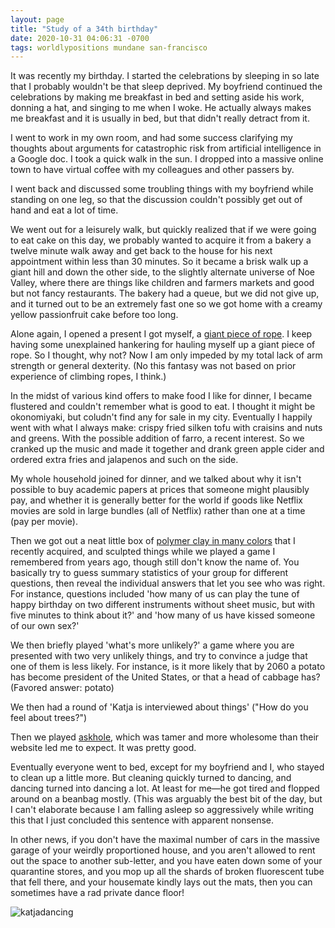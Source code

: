 ```yaml
---
layout: page
title: "Study of a 34th birthday"
date: 2020-10-31 04:06:31 -0700
tags: worldlypositions mundane san-francisco
---
```

It was recently my birthday. I started the celebrations by sleeping in so late that I probably wouldn't be that sleep deprived. My boyfriend continued the celebrations by making me breakfast in bed and setting aside his work, donning a hat, and singing to me when I woke. He actually always makes me breakfast and it is usually in bed, but that didn't really detract from it.

I went to work in my own room, and had some success clarifying my thoughts about arguments for catastrophic risk from artificial intelligence in a Google doc. I took a quick walk in the sun. I dropped into a massive online town to have virtual coffee with my colleagues and other passers by.

I went back and discussed some troubling things with my boyfriend while standing on one leg, so that the discussion couldn't possibly get out of hand and eat a lot of time.

We went out for a leisurely walk, but quickly realized that if we were going to eat cake on this day, we probably wanted to acquire it from a bakery a twelve minute walk away and get back to the house for his next appointment within less than 30 minutes. So it became a brisk walk up a giant hill and down the other side, to the slightly alternate universe of Noe Valley, where there are things like children and farmers markets and good but not fancy restaurants. The bakery had a queue, but we did not give up, and it turned out to be an extremely fast one so we got home with a creamy yellow passionfruit cake before too long.

Alone again, I opened a present I got myself, a [giant piece of rope](https://www.amazon.com/gp/product/B07RVMD414/ref=ppx_yo_dt_b_asin_title_o01_s00?ie=UTF8&psc=1). I keep having some unexplained hankering for hauling myself up a giant piece of rope. So I thought, why not? Now I am only impeded by my total lack of arm strength or general dexterity. (No this fantasy was not based on prior experience of climbing ropes, I think.)

In the midst of various kind offers to make food I like for dinner, I became flustered and couldn't remember what is good to eat. I thought it might be okonomiyaki, but coludn't find any for sale in my city. Eventually I happily went with what I always make: crispy fried silken tofu with craisins and nuts and greens. With the possible addition of farro, a recent interest. So we cranked up the music and made it together and drank green apple cider and ordered extra fries and jalapenos and such on the side.

My whole household joined for dinner, and we talked about why it isn't possible to buy academic papers at prices that someone might plausibly pay, and whether it is generally better for the world if goods like Netflix movies are sold in large bundles (all of Netflix) rather than one at a time (pay per movie).

Then we got out a neat little box of [polymer clay in many colors](https://www.amazon.com/gp/product/B087P7QHKX/ref=ppx_yo_dt_b_asin_title_o01_s00?ie=UTF8&psc=1) that I recently acquired, and sculpted things while we played a game I remembered from years ago, though still don't know the name of. You basically try to guess summary statistics of your group for different questions, then reveal the individual answers that let you see who was right. For instance, questions included 'how many of us can play the tune of happy birthday on two different instruments without sheet music, but with five minutes to think about it?' and 'how many of us have kissed someone of our own sex?'

We then briefly played 'what's more unlikely?' a game where you are presented with two very unlikely things, and try to convince a judge that one of them is less likely. For instance, is it more likely that by 2060 a potato has become president of the United States, or that a head of cabbage has? (Favored answer: potato)

We then had a round of 'Katja is interviewed about things' ("How do you feel about trees?")

Then we played [askhole](https://www.askhole.io/), which was tamer and more wholesome than their website led me to expect. It was pretty good.  

Eventually everyone went to bed, except for my boyfriend and I, who stayed to clean up a little more. But cleaning quickly turned to dancing, and dancing turned into dancing a lot. At least for me&mdash;he got tired and flopped around on a beanbag mostly. (This was arguably the best bit of the day, but I can't elaborate  because I am falling asleep so aggressively while writing this that I just concluded this sentence with apparent nonsense.

In other news, if you don't have the maximal number of cars in the massive garage of your weirdly proportioned house, and you aren't allowed to rent out the space to another sub-letter, and you have eaten down some of your quarantine stores, and you mop up all the shards of broken fluorescent tube that fell there, and your housemate kindly lays out the mats, then you can sometimes have a rad private dance floor!

![katjadancing](https://worldspiritsockpuppet.com/assets/dancepics/birthdaydance8.png)
